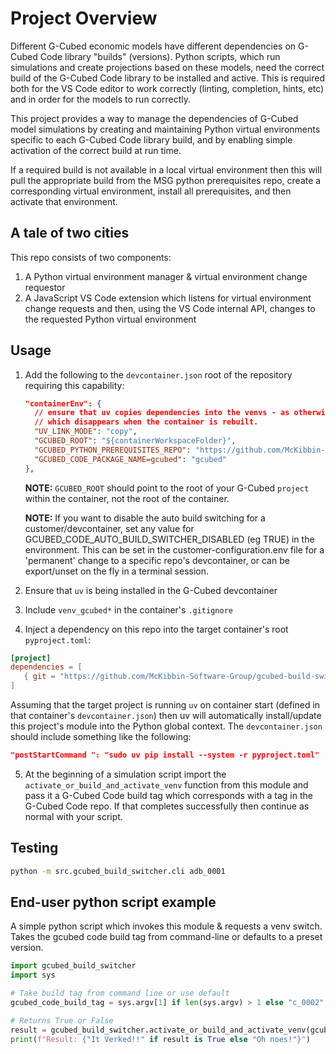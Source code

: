 # Project Overview

Different G-Cubed economic models have different dependencies on G-Cubed Code library "builds" (versions).  Python scripts, which run simulations and create projections based on these models, need the correct build of the G-Cubed Code library to be installed and active. This is required both for the VS Code editor to work correctly (linting, completion, hints, etc) and in order for the models to run correctly.

This project provides a way to manage the dependencies of G-Cubed model simulations by creating and maintaining Python virtual environments specific to each G-Cubed Code library build, and by enabling simple activation of the correct build at run time.

If a required build is not available in a local virtual environment then this will pull the appropriate build from the MSG python prerequisites repo, create a corresponding virtual environment, install all prerequisites, and then activate that environment.

## A tale of two cities

This repo consists of two components:
1. A Python virtual environment manager & virtual environment change requestor
2. A JavaScript VS Code extension which listens for virtual environment change requests and then, using the VS Code internal API, changes to the requested Python virtual environment


## Usage
 1. Add the following to the `devcontainer.json` root of the repository requiring this capability:

    ```json
    "containerEnv": {
      // ensure that uv copies dependencies into the venvs - as otherwise venvs are linked from cache
      // which disappears when the container is rebuilt.
      "UV_LINK_MODE": "copy",
      "GCUBED_ROOT": "${containerWorkspaceFolder}",
      "GCUBED_PYTHON_PREREQUISITES_REPO": "https://github.com/McKibbin-Software-Group/python-gcubed-prerequisites",
      "GCUBED_CODE_PACKAGE_NAME=gcubed": "gcubed"
    },
    ```
    **NOTE:** `GCUBED_ROOT` should point to the root of your G-Cubed `project` within the container, not the root of the container.

    **NOTE:**  If you want to disable the auto build switching for a customer/devcontainer, set any value for GCUBED_CODE_AUTO_BUILD_SWITCHER_DISABLED (eg TRUE) in the environment. This can be set in the customer-configuration.env file for a 'permanent' change to a specific repo's devcontainer, or can be export/unset on the fly in a terminal session.

 2. Ensure that `uv` is being installed in the G-Cubed devcontainer

 3. Include `venv_gcubed*` in the container's `.gitignore`

 4. Inject a dependency on this repo into the target container's root `pyproject.toml`:

 ```toml
 [project]
dependencies = [
    { git = "https://github.com/McKibbin-Software-Group/gcubed-build-switcher", branch = "main" }
]
```

Assuming that the target project is running `uv` on container start (defined in that container's `devcontainer.json`) then uv will automatically install/update this project's module into the Python global context. The `devcontainer.json` should include something like the following:

  ```json
  "postStartCommand ": "sudo uv pip install --system -r pyproject.toml"
  ```

 5. At the beginning of a simulation script import the `activate_or_build_and_activate_venv` function from this module and pass it a G-Cubed Code build tag which corresponds with a tag in the G-Cubed Code repo.  If that completes successfully then continue as normal with your script.


## Testing

```bash
python -m src.gcubed_build_switcher.cli adb_0001
```

## End-user python script example
A simple python script which invokes this module & requests a venv switch. Takes the gcubed code build tag from command-line or defaults to a preset version.

```Python
import gcubed_build_switcher
import sys

# Take build tag from command line or use default
gcubed_code_build_tag = sys.argv[1] if len(sys.argv) > 1 else "c_0002"

# Returns True or False
result = gcubed_build_switcher.activate_or_build_and_activate_venv(gcubed_code_build_tag)
print(f"Result: {"It Verked!!" if result is True else "Oh noes!"}")

```
